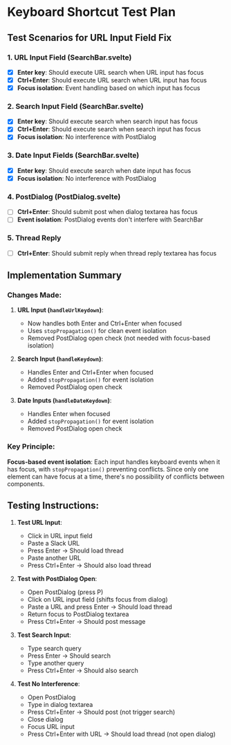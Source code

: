 # Keyboard Shortcut Test Plan

## Test Scenarios for URL Input Field Fix

### 1. URL Input Field (SearchBar.svelte)
- [x] **Enter key**: Should execute URL search when URL input has focus
- [x] **Ctrl+Enter**: Should execute URL search when URL input has focus
- [x] **Focus isolation**: Event handling based on which input has focus

### 2. Search Input Field (SearchBar.svelte)
- [x] **Enter key**: Should execute search when search input has focus
- [x] **Ctrl+Enter**: Should execute search when search input has focus
- [x] **Focus isolation**: No interference with PostDialog

### 3. Date Input Fields (SearchBar.svelte)
- [x] **Enter key**: Should execute search when date input has focus
- [x] **Focus isolation**: No interference with PostDialog

### 4. PostDialog (PostDialog.svelte)
- [ ] **Ctrl+Enter**: Should submit post when dialog textarea has focus
- [ ] **Event isolation**: PostDialog events don't interfere with SearchBar

### 5. Thread Reply
- [ ] **Ctrl+Enter**: Should submit reply when thread reply textarea has focus

## Implementation Summary

### Changes Made:
1. **URL Input (`handleUrlKeydown`)**:
   - Now handles both Enter and Ctrl+Enter when focused
   - Uses `stopPropagation()` for clean event isolation
   - Removed PostDialog open check (not needed with focus-based isolation)

2. **Search Input (`handleKeydown`)**:
   - Handles Enter and Ctrl+Enter when focused
   - Added `stopPropagation()` for event isolation
   - Removed PostDialog open check

3. **Date Inputs (`handleDateKeydown`)**:
   - Handles Enter when focused
   - Added `stopPropagation()` for event isolation
   - Removed PostDialog open check

### Key Principle:
**Focus-based event isolation**: Each input handles keyboard events when it has focus, with `stopPropagation()` preventing conflicts. Since only one element can have focus at a time, there's no possibility of conflicts between components.

## Testing Instructions:

1. **Test URL Input**:
   - Click in URL input field
   - Paste a Slack URL
   - Press Enter → Should load thread
   - Paste another URL
   - Press Ctrl+Enter → Should also load thread

2. **Test with PostDialog Open**:
   - Open PostDialog (press P)
   - Click on URL input field (shifts focus from dialog)
   - Paste a URL and press Enter → Should load thread
   - Return focus to PostDialog textarea
   - Press Ctrl+Enter → Should post message

3. **Test Search Input**:
   - Type search query
   - Press Enter → Should search
   - Type another query
   - Press Ctrl+Enter → Should also search

4. **Test No Interference**:
   - Open PostDialog
   - Type in dialog textarea
   - Press Ctrl+Enter → Should post (not trigger search)
   - Close dialog
   - Focus URL input
   - Press Ctrl+Enter with URL → Should load thread (not open dialog)